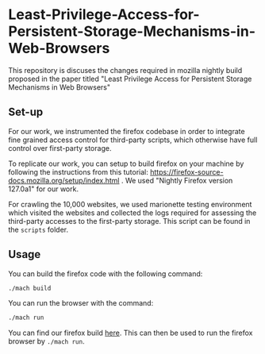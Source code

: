 # Least-Privilege-Access-for-Persistent-Storage-Mechanisms-in-Web-Browsers
This repository is discuses the changes required in mozilla nightly build proposed in the paper titled "Least Privilege Access for Persistent Storage Mechanisms in Web Browsers" 

## Set-up
For our work, we instrumented the firefox codebase in order to integrate fine grained access control for third-party scripts, which otherwise have full control over first-party storage. 

To replicate our work, you can setup to build firefox on your machine by following the instructions from this tutorial: https://firefox-source-docs.mozilla.org/setup/index.html . We used "Nightly Firefox version 127.0a1" for our work. 

For crawling the 10,000 websites, we used marionette testing environment which visited the websites and collected the logs required for assessing the third-party accesses to the first-party storage. This script can be found in the `scripts` folder.   

## Usage

You can build the firefox code with the following command:
```bash
./mach build
```
You can run the browser with the command:
```bash
./mach run
```

You can find our firefox build [here](https://iitgnacin-my.sharepoint.com/:f:/g/personal/21310015_iitgn_ac_in/EtiMZw2QxvBGh4fN23l3hqkB5sP86zJaeYS9dXs4D7ahcg?e=Pi7zRg). This can then be used to run the firefox browser by `./mach run`. 


